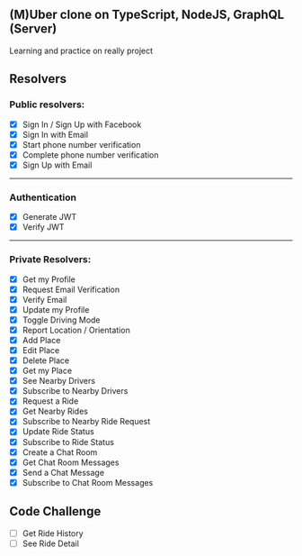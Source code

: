 ## (M)Uber clone on TypeScript, NodeJS, GraphQL (Server)

Learning and practice on really project

## Resolvers

### Public resolvers:

- [x] Sign In / Sign Up with Facebook
- [x] Sign In with Email
- [x] Start phone number verification
- [x] Complete phone number verification
- [x] Sign Up with Email

---

### Authentication
- [x] Generate JWT
- [x] Verify JWT

---

### Private Resolvers:

- [x] Get my Profile
- [x] Request Email Verification
- [x] Verify Email
- [x] Update my Profile
- [x] Toggle Driving Mode
- [x] Report Location / Orientation
- [x] Add Place
- [x] Edit Place
- [x] Delete Place
- [x] Get my Place
- [x] See Nearby Drivers
- [x] Subscribe to Nearby Drivers
- [x] Request a Ride
- [x] Get Nearby Rides
- [x] Subscribe to Nearby Ride Request
- [x] Update Ride Status
- [x] Subscribe to Ride Status
- [x] Create a Chat Room
- [x] Get Chat Room Messages
- [x] Send a Chat Message
- [x] Subscribe to Chat Room Messages

## Code Challenge

- [ ] Get Ride History
- [ ] See Ride Detail
